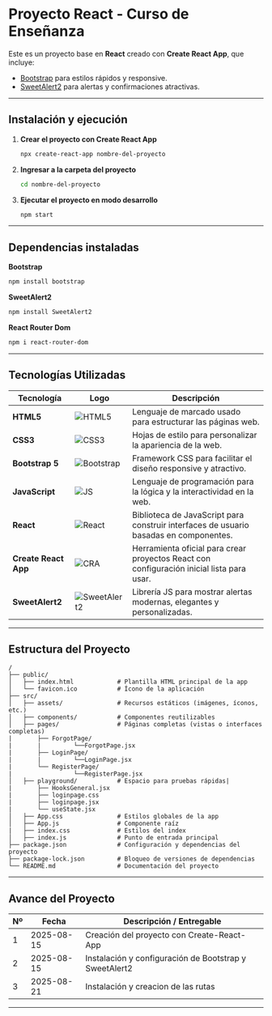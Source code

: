 # Proyecto React - Curso de Enseñanza

Este es un proyecto base en **React** creado con **Create React App**, que incluye:

- [Bootstrap](https://getbootstrap.com/) para estilos rápidos y responsive.
- [SweetAlert2](https://sweetalert2.github.io/) para alertas y confirmaciones atractivas.

---

##  Instalación y ejecución

1. **Crear el proyecto con Create React App**
    
    ```bash
    npx create-react-app nombre-del-proyecto
    ```

2. **Ingresar a la carpeta del proyecto**
    
    ```bash
    cd nombre-del-proyecto
    ```

3. **Ejecutar el proyecto en modo desarrollo**
    
    ```bash
    npm start
    ```

---

##  Dependencias instaladas

**Bootstrap**
```bash
npm install bootstrap
```
**SweetAlert2**
```bash
npm install SweetAlert2
```
**React Router Dom**
```bash
npm i react-router-dom
```

---

##  Tecnologías Utilizadas

| Tecnología              | Logo                                                                 | Descripción                                                                                   |
|------------------------|----------------------------------------------------------------------|-----------------------------------------------------------------------------------------------|
| **HTML5**              | ![HTML5](https://img.icons8.com/color/48/html-5--v1.png)              | Lenguaje de marcado usado para estructurar las páginas web.                                  |
| **CSS3**               | ![CSS3](https://img.icons8.com/color/48/css3.png)                     | Hojas de estilo para personalizar la apariencia de la web.                                   |
| **Bootstrap 5**        | ![Bootstrap](https://img.icons8.com/color/48/bootstrap.png)           | Framework CSS para facilitar el diseño responsive y atractivo.                               |
| **JavaScript**         | ![JS](https://img.icons8.com/color/48/javascript--v1.png)             | Lenguaje de programación para la lógica y la interactividad en la web.                       |
| **React**              | ![React](https://img.icons8.com/color/48/react-native.png)            | Biblioteca de JavaScript para construir interfaces de usuario basadas en componentes.        |
| **Create React App**   | ![CRA](https://img.icons8.com/?size=48&id=t9R7H4l3cOyb&format=png)     | Herramienta oficial para crear proyectos React con configuración inicial lista para usar.    |
| **SweetAlert2**        | ![SweetAlert2](https://img.icons8.com/external-flat-icons-inmotus-design/48/external-alert-user-interface-flat-icons-inmotus-design.png) | Librería JS para mostrar alertas modernas, elegantes y personalizadas. |

---

##  Estructura del Proyecto

```plaintext
/
├── public/
│   ├── index.html            # Plantilla HTML principal de la app
│   └── favicon.ico           # Ícono de la aplicación
├── src/
│   ├── assets/               # Recursos estáticos (imágenes, íconos, etc.)
│   ├── components/           # Componentes reutilizables
│   ├── pages/                # Páginas completas (vistas o interfaces completas)
|       ├── ForgotPage/
|       |         └──ForgotPage.jsx
|       ├── LoginPage/
|       |         └──LoginPage.jsx
|       └── RegisterPage/
|                 └──RegisterPage.jsx
│   ├── playground/           # Espacio para pruebas rápidas|
|       ├── HooksGeneral.jsx
|       ├── loginpage.css
|       ├── loginpage.jsx
|       └── useState.jsx             
│   ├── App.css               # Estilos globales de la app
│   ├── App.js                # Componente raíz
|   ├── index.css             # Estilos del index
│   ├── index.js              # Punto de entrada principal
├── package.json              # Configuración y dependencias del proyecto
├── package-lock.json         # Bloqueo de versiones de dependencias
└── README.md                 # Documentación del proyecto

```
---

##  Avance del Proyecto

| Nº  | Fecha       | Descripción / Entregable                              |
|-----|-------------|-------------------------------------------------------|
| 1   | 2025-08-15  | Creación del proyecto con Create-React-App             |
| 2   | 2025-08-15  | Instalación y configuración de Bootstrap y SweetAlert2 |
| 3   | 2025-08-21  | Instalación y creacion de las rutas                    |


---